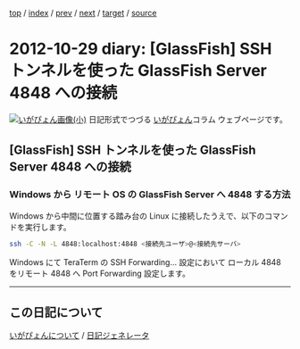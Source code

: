 [top](https://igapyon.github.io/diary/) 
 / [index](https://igapyon.github.io/diary/2012/index.html) 
 / [prev](https://igapyon.github.io/diary/2012/ig121028.html) 
 / [next](https://igapyon.github.io/diary/2012/ig121107.html) 
 / [target](https://igapyon.github.io/diary/2012/ig121029.html) 
 / [source](https://github.com/igapyon/diary/blob/gh-pages/2012/ig121029.html.src.md) 

2012-10-29 diary: [GlassFish] SSH トンネルを使った GlassFish Server 4848 への接続
=====================================================================================================
[![いがぴょん画像(小)](https://igapyon.github.io/diary/images/iga200306s.jpg "いがぴょん")](https://igapyon.github.io/diary/memo/memoigapyon.html) 日記形式でつづる [いがぴょん](https://igapyon.github.io/diary/memo/memoigapyon.html)コラム ウェブページです。

## [GlassFish] SSH トンネルを使った GlassFish Server 4848 への接続


### Windows から リモート OS の GlassFish Server へ 4848 する方法


Windows から中間に位置する踏み台の Linux に接続したうえで、以下のコマンドを実行します。


```sh
ssh -C -N -L 4848:localhost:4848 <接続先ユーザ>@<接続先サーバ>
```


Windows にて TeraTerm の SSH Forwarding... 設定において ローカル 4848 をリモート 4848 へ Port Forwarding 設定します。


----------------------------------------------------------------------------------------------------

## この日記について
[いがぴょんについて](https://igapyon.github.io/diary/memo/memoigapyon.html) / [日記ジェネレータ](https://github.com/igapyon/igapyonv3)
